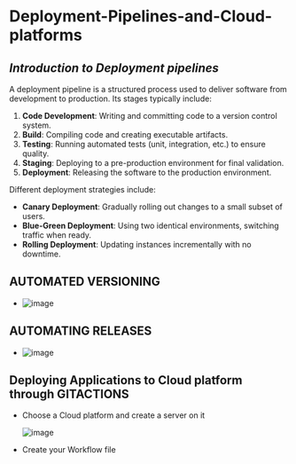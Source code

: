 # Deployment-Pipelines-and-Cloud-platforms

## *Introduction to Deployment pipelines*

A deployment pipeline is a structured process used to deliver software from development to production. Its stages typically include:

1. **Code Development**: Writing and committing code to a version control system.
2. **Build**: Compiling code and creating executable artifacts.
3. **Testing**: Running automated tests (unit, integration, etc.) to ensure quality.
4. **Staging**: Deploying to a pre-production environment for final validation.
5. **Deployment**: Releasing the software to the production environment.

Different deployment strategies include:
- **Canary Deployment**: Gradually rolling out changes to a small subset of users.
- **Blue-Green Deployment**: Using two identical environments, switching traffic when ready.
- **Rolling Deployment**: Updating instances incrementally with no downtime.


 ## AUTOMATED VERSIONING
 
 * ![image](https://github.com/user-attachments/assets/7458d392-895c-45f6-8d1b-380d27af1d29)

## AUTOMATING RELEASES

* ![image](https://github.com/user-attachments/assets/2cf3e3a9-e288-46c3-8977-020479fbb243)

  
## Deploying Applications to Cloud platform through GITACTIONS

* Choose a Cloud platform and create a server on it

  ![image](https://github.com/user-attachments/assets/53d106ee-dde5-4f8c-b1a8-fdd3f846a83b)

* Create your Workflow file



